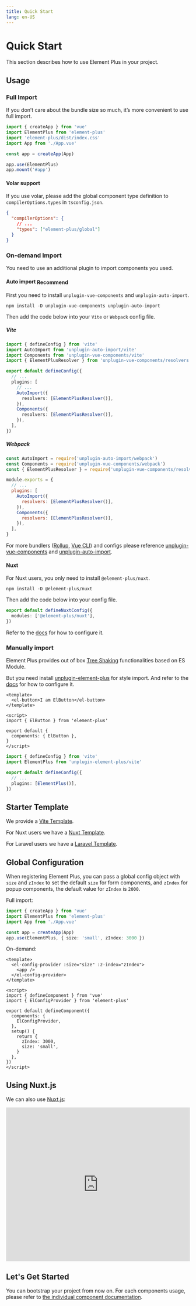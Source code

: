 ```yaml
---
title: Quick Start
lang: en-US
---
```


# Quick Start

This section describes how to use Element Plus in your project.

## Usage

### Full Import

If you don’t care about the bundle size so much, it’s more convenient to use full import.

```ts [main.ts]
import { createApp } from 'vue'
import ElementPlus from 'element-plus'
import 'element-plus/dist/index.css'
import App from './App.vue'

const app = createApp(App)

app.use(ElementPlus)
app.mount('#app')
```

#### Volar support

If you use volar, please add the global component type definition to `compilerOptions.types` in `tsconfig.json`.

```json [tsconfig.json]
{
  "compilerOptions": {
    // ...
    "types": ["element-plus/global"]
  }
}
```

### On-demand Import

You need to use an additional plugin to import components you used.

#### Auto import <el-tag type="primary" style="vertical-align: middle;" effect="dark" size="small">Recommend</el-tag>

First you need to install `unplugin-vue-components` and `unplugin-auto-import`.

```shell
npm install -D unplugin-vue-components unplugin-auto-import
```

Then add the code below into your `Vite` or `Webpack` config file.

##### Vite

```ts [vite.config.ts]
import { defineConfig } from 'vite'
import AutoImport from 'unplugin-auto-import/vite'
import Components from 'unplugin-vue-components/vite'
import { ElementPlusResolver } from 'unplugin-vue-components/resolvers'

export default defineConfig({
  // ...
  plugins: [
    // ...
    AutoImport({
      resolvers: [ElementPlusResolver()],
    }),
    Components({
      resolvers: [ElementPlusResolver()],
    }),
  ],
})
```

##### Webpack

```js [webpack.config.js]
const AutoImport = require('unplugin-auto-import/webpack')
const Components = require('unplugin-vue-components/webpack')
const { ElementPlusResolver } = require('unplugin-vue-components/resolvers')

module.exports = {
  // ...
  plugins: [
    AutoImport({
      resolvers: [ElementPlusResolver()],
    }),
    Components({
      resolvers: [ElementPlusResolver()],
    }),
  ],
}
```

For more bundlers ([Rollup](https://rollupjs.org/), [Vue CLI](https://cli.vuejs.org/)) and configs please reference [unplugin-vue-components](https://github.com/antfu/unplugin-vue-components#installation) and [unplugin-auto-import](https://github.com/antfu/unplugin-auto-import#install).

#### Nuxt

For Nuxt users, you only need to install `@element-plus/nuxt`.

```shell
npm install -D @element-plus/nuxt
```

Then add the code below into your config file.

```ts [nuxt.config.ts]
export default defineNuxtConfig({
  modules: ['@element-plus/nuxt'],
})
```

Refer to the [docs](https://github.com/element-plus/element-plus-nuxt#readme) for how to configure it.

### Manually import

Element Plus provides out of box [Tree Shaking](https://webpack.js.org/guides/tree-shaking/)
functionalities based on ES Module.

But you need install [unplugin-element-plus](https://github.com/element-plus/unplugin-element-plus) for style import.
And refer to the [docs](https://github.com/element-plus/unplugin-element-plus#readme) for how to configure it.

```vue [App.vue]
<template>
  <el-button>I am ElButton</el-button>
</template>

<script>
import { ElButton } from 'element-plus'

export default {
  components: { ElButton },
}
</script>
```

```ts [vite.config.ts]
import { defineConfig } from 'vite'
import ElementPlus from 'unplugin-element-plus/vite'

export default defineConfig({
  // ...
  plugins: [ElementPlus()],
})
```

## Starter Template

We provide a [Vite Template](https://github.com/element-plus/element-plus-vite-starter).

For Nuxt users we have a [Nuxt Template](https://github.com/element-plus/element-plus-nuxt-starter).

For Laravel users we have a [Laravel Template](https://github.com/element-plus/element-plus-in-laravel-starter).

## Global Configuration

When registering Element Plus, you can pass a global config object with `size` and
`zIndex` to set the default `size` for form components, and `zIndex` for
popup components, the default value for `zIndex` is `2000`.

Full import:

```ts [main.ts]
import { createApp } from 'vue'
import ElementPlus from 'element-plus'
import App from './App.vue'

const app = createApp(App)
app.use(ElementPlus, { size: 'small', zIndex: 3000 })
```

On-demand:

```vue [App.vue]
<template>
  <el-config-provider :size="size" :z-index="zIndex">
    <app />
  </el-config-provider>
</template>

<script>
import { defineComponent } from 'vue'
import { ElConfigProvider } from 'element-plus'

export default defineComponent({
  components: {
    ElConfigProvider,
  },
  setup() {
    return {
      zIndex: 3000,
      size: 'small',
    }
  },
})
</script>
```

## Using Nuxt.js

We can also use [Nuxt.js](https://nuxt.com):

<div class="glitch-embed-wrap" style="height: 420px; width: 100%;">
  <iframe src="https://glitch.com/edit/#!/element-plus-nuxt-starter?path=components%2FExamples.vue%3A1%3A0" alt="nuxt-element-plus on glitch" style="height: 100%; width: 100%; border: 0;"></iframe>
</div>

## Let's Get Started

You can bootstrap your project from now on. For each components usage, please
refer to [the individual component documentation](https://element-plus.org/en-US/component/button.html).
